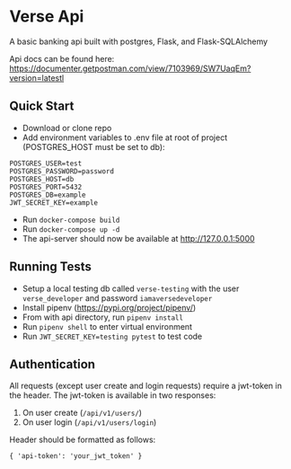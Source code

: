 # Verse Api
A basic banking api built with postgres, Flask, and Flask-SQLAlchemy

Api docs can be found here: https://documenter.getpostman.com/view/7103969/SW7UaqEm?version=latestl

## Quick Start
- Download or clone repo
- Add environment variables to .env file at root of project (POSTGRES_HOST must be set to db):
```
POSTGRES_USER=test
POSTGRES_PASSWORD=password
POSTGRES_HOST=db
POSTGRES_PORT=5432
POSTGRES_DB=example
JWT_SECRET_KEY=example
```
- Run `docker-compose build` 
- Run `docker-compose up -d`
- The api-server should now be available at http://127.0.0.1:5000

## Running Tests
- Setup a local testing db called `verse-testing` with the user `verse_developer` and password `iamaversedeveloper`
- Install pipenv (https://pypi.org/project/pipenv/)
- From with api directory, run `pipenv install`
- Run `pipenv shell` to enter virtual environment
- Run `JWT_SECRET_KEY=testing pytest` to test code

## Authentication
All requests (except user create and login requests) require a jwt-token in the header. The jwt-token is available in two responses:

1. On user create (`/api/v1/users/`)
2. On user login (`/api/v1/users/login`)

Header should be formatted as follows:
```
{ 'api-token': 'your_jwt_token' }
```
